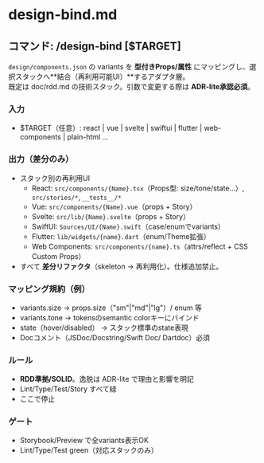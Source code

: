 # design-bind.md

## コマンド: /design-bind [$TARGET]
`design/components.json` の variants を **型付きProps/属性** にマッピングし、選択スタックへ**結合（再利用可能UI）**するアダプタ層。  
既定は doc/rdd.md の技術スタック。引数で変更する際は **ADR-lite承認必須**。

### 入力
- $TARGET（任意）: react | vue | svelte | swiftui | flutter | web-components | plain-html …

### 出力（差分のみ）
- スタック別の再利用UI
  - React: `src/components/{Name}.tsx`（Props型: size/tone/state…）, `src/stories/*`, `__tests__/*`
  - Vue: `src/components/{Name}.vue`（props + Story）
  - Svelte: `src/lib/{Name}.svelte`（props + Story）
  - SwiftUI: `Sources/UI/{Name}.swift`（case/enumでvariants）
  - Flutter: `lib/widgets/{name}.dart`（enum/Theme拡張）
  - Web Components: `src/components/{name}.ts`（attrs/reflect + CSS Custom Props）
- すべて **差分リファクタ**（skeleton → 再利用化）。仕様追加禁止。

### マッピング規約（例）
- variants.size → props.size（"sm"|"md"|"lg"）/ enum 等
- variants.tone → tokensのsemantic colorキーにバインド
- state（hover/disabled） → スタック標準のstate表現
- Docコメント（JSDoc/Docstring/Swift Doc/ Dartdoc）必須

### ルール
- **RDD準拠/SOLID**。逸脱は ADR-lite で理由と影響を明記
- Lint/Type/Test/Story すべて緑
- ここで停止

### ゲート
- Storybook/Preview で全variants表示OK
- Lint/Type/Test green（対応スタックのみ）
